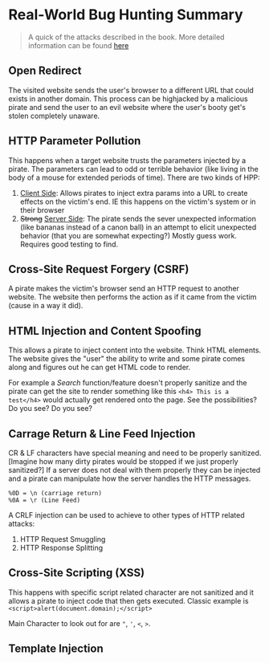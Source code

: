 # Real-World Bug Hunting Summary

>  A quick of the attacks described in the book.  More detailed information can be found [here](RealWorldBugHunting.md "Why is all the rum gone?")

## Open Redirect

The visited website sends the user's browser to a different URL that could exists in another domain.  This process can be highjacked by a malicious pirate and send the user to an evil website where the user's booty get's stolen completely unaware.

## HTTP Parameter Pollution

This happens when a target website trusts the parameters injected by a pirate.  The parameters can lead to odd or terrible behavior (like living in the body of a mouse for extended periods of time).  There are two kinds of HPP:

1. <u>Client Side</u>: Allows pirates to inject extra params into a URL to create effects on the victim's end.  IE this happens on the victim's system or in their browser
2. ~~Strong~~ <u>Server Side</u>: The pirate sends the sever unexpected information (like bananas instead of a canon ball) in an attempt to elicit unexpected behavior (that you are somewhat expecting?) Mostly guess work.  Requires good testing to find.

## Cross-Site Request Forgery (CSRF)

A pirate makes the victim's browser send an HTTP request to another website.  The website then  performs the action as if it came from the victim (cause in a way it did).  

## HTML Injection and Content Spoofing

This allows a pirate to inject content into the website.  Think HTML elements.  The website gives the "user" the ability to write and some pirate comes along and figures out he can get HTML code to render.

For example a *Search* function/feature doesn't properly sanitize and the pirate can get the site to render something like this `<h4> This is a test</h4>` would actually get rendered onto the page.  See the possibilities?  Do you see? Do you see?

## Carrage Return & Line Feed Injection

CR & LF characters have special meaning and need to be properly sanitized. [Imagine how many dirty pirates would be stopped if we just properly sanitized?]  If a server does not deal with them properly they can be injected and a pirate can manipulate how the server handles the HTTP messages.

```http
%0D = \n (carriage return)
%0A = \r (Line Feed)
```

A CRLF injection can be used to achieve to other  types of HTTP related attacks:

1. HTTP Request Smuggling
2. HTTP Response Splitting 

## Cross-Site Scripting (XSS)

This happens with specific script related character are not sanitized and it allows a pirate to inject code that then gets executed. Classic example is `<script>alert(document.domain);</script>`

Main Character to look out for are `"`, `'`, `<`, `>`. 

## Template Injection

